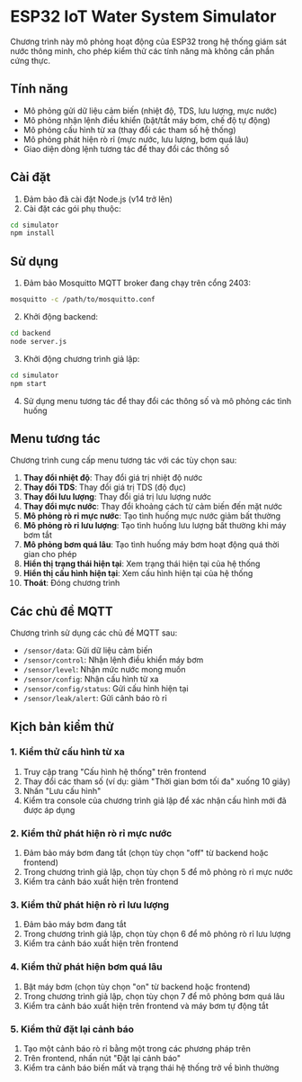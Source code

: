 # ESP32 IoT Water System Simulator

Chương trình này mô phỏng hoạt động của ESP32 trong hệ thống giám sát nước thông minh, cho phép kiểm thử các tính năng mà không cần phần cứng thực.

## Tính năng

- Mô phỏng gửi dữ liệu cảm biến (nhiệt độ, TDS, lưu lượng, mực nước)
- Mô phỏng nhận lệnh điều khiển (bật/tắt máy bơm, chế độ tự động)
- Mô phỏng cấu hình từ xa (thay đổi các tham số hệ thống)
- Mô phỏng phát hiện rò rỉ (mực nước, lưu lượng, bơm quá lâu)
- Giao diện dòng lệnh tương tác để thay đổi các thông số

## Cài đặt

1. Đảm bảo đã cài đặt Node.js (v14 trở lên)
2. Cài đặt các gói phụ thuộc:

```bash
cd simulator
npm install
```

## Sử dụng

1. Đảm bảo Mosquitto MQTT broker đang chạy trên cổng 2403:

```bash
mosquitto -c /path/to/mosquitto.conf
```

2. Khởi động backend:

```bash
cd backend
node server.js
```

3. Khởi động chương trình giả lập:

```bash
cd simulator
npm start
```

4. Sử dụng menu tương tác để thay đổi các thông số và mô phỏng các tình huống

## Menu tương tác

Chương trình cung cấp menu tương tác với các tùy chọn sau:

1. **Thay đổi nhiệt độ**: Thay đổi giá trị nhiệt độ nước
2. **Thay đổi TDS**: Thay đổi giá trị TDS (độ đục)
3. **Thay đổi lưu lượng**: Thay đổi giá trị lưu lượng nước
4. **Thay đổi mực nước**: Thay đổi khoảng cách từ cảm biến đến mặt nước
5. **Mô phỏng rò rỉ mực nước**: Tạo tình huống mực nước giảm bất thường
6. **Mô phỏng rò rỉ lưu lượng**: Tạo tình huống lưu lượng bất thường khi máy bơm tắt
7. **Mô phỏng bơm quá lâu**: Tạo tình huống máy bơm hoạt động quá thời gian cho phép
8. **Hiển thị trạng thái hiện tại**: Xem trạng thái hiện tại của hệ thống
9. **Hiển thị cấu hình hiện tại**: Xem cấu hình hiện tại của hệ thống
0. **Thoát**: Đóng chương trình

## Các chủ đề MQTT

Chương trình sử dụng các chủ đề MQTT sau:

- `/sensor/data`: Gửi dữ liệu cảm biến
- `/sensor/control`: Nhận lệnh điều khiển máy bơm
- `/sensor/level`: Nhận mức nước mong muốn
- `/sensor/config`: Nhận cấu hình từ xa
- `/sensor/config/status`: Gửi cấu hình hiện tại
- `/sensor/leak/alert`: Gửi cảnh báo rò rỉ

## Kịch bản kiểm thử

### 1. Kiểm thử cấu hình từ xa

1. Truy cập trang "Cấu hình hệ thống" trên frontend
2. Thay đổi các tham số (ví dụ: giảm "Thời gian bơm tối đa" xuống 10 giây)
3. Nhấn "Lưu cấu hình"
4. Kiểm tra console của chương trình giả lập để xác nhận cấu hình mới đã được áp dụng

### 2. Kiểm thử phát hiện rò rỉ mực nước

1. Đảm bảo máy bơm đang tắt (chọn tùy chọn "off" từ backend hoặc frontend)
2. Trong chương trình giả lập, chọn tùy chọn 5 để mô phỏng rò rỉ mực nước
3. Kiểm tra cảnh báo xuất hiện trên frontend

### 3. Kiểm thử phát hiện rò rỉ lưu lượng

1. Đảm bảo máy bơm đang tắt
2. Trong chương trình giả lập, chọn tùy chọn 6 để mô phỏng rò rỉ lưu lượng
3. Kiểm tra cảnh báo xuất hiện trên frontend

### 4. Kiểm thử phát hiện bơm quá lâu

1. Bật máy bơm (chọn tùy chọn "on" từ backend hoặc frontend)
2. Trong chương trình giả lập, chọn tùy chọn 7 để mô phỏng bơm quá lâu
3. Kiểm tra cảnh báo xuất hiện trên frontend và máy bơm tự động tắt

### 5. Kiểm thử đặt lại cảnh báo

1. Tạo một cảnh báo rò rỉ bằng một trong các phương pháp trên
2. Trên frontend, nhấn nút "Đặt lại cảnh báo"
3. Kiểm tra cảnh báo biến mất và trạng thái hệ thống trở về bình thường
